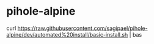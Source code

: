 # pihole-alpine


curl https://raw.githubusercontent.com/sagipael/pihole-alpine/dev/automated%20install/basic-install.sh | bas

